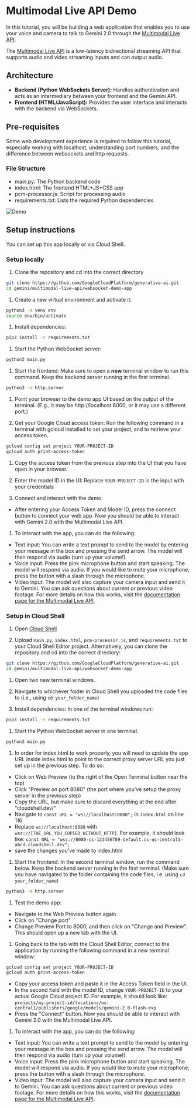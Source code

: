 # Multimodal Live API Demo

In this tutorial, you will be building a web application that enables you to use your voice and camera to talk to Gemini 2.0 through the [Multimodal Live API](https://cloud.google.com/vertex-ai/generative-ai/docs/model-reference/multimodal-live).

The [Multimodal Live API](https://cloud.google.com/vertex-ai/generative-ai/docs/model-reference/multimodal-live) is a low-latency bidirectional streaming API that supports audio and video streaming inputs and can output audio.

## Architecture

- **Backend (Python WebSockets Server):** Handles authentication and acts as an intermediary between your frontend and the Gemini API.
- **Frontend (HTML/JavaScript):** Provides the user interface and interacts with the backend via WebSockets.

## Pre-requisites

Some web development experience is required to follow this tutorial, especially working with localhost, understanding port numbers, and the difference between websockets and http requests.

### File Structure

- main.py: The Python backend code
- index.html: The frontend HTML+JS+CSS app
- pcm-processor.js: Script for processing audio
- requirements.txt: Lists the required Python dependencies

![Demo](https://storage.googleapis.com/cloud-samples-data/generative-ai/image/demo-UI.png)

## Setup instructions

You can set up this app locally or via Cloud Shell.

### Setup locally

1. Clone the repository and cd into the correct directory

```sh
git clone https://github.com/GoogleCloudPlatform/generative-ai.git
cd gemini/multimodal-live-api/websocket-demo-app
```

1. Create a new virtual environment and activate it:

```sh
python3 -m venv env
source env/bin/activate
```

1. Install dependencies:

```sh
pip3 install -r requirements.txt
```

1. Start the Python WebSocket server:

```sh
python3 main.py
```

1. Start the frontend:
   Make sure to open a **new** terminal window to run this command. Keep the backend server running in the first terminal.

```sh
python3 -m http.server
```

1. Point your browser to the demo app UI based on the output of the terminal. (E.g., it may be http://localhost:8000, or it may use a different port.)

1. Get your Google Cloud access token:
   Run the following command in a terminal with gcloud installed to set your project, and to retrieve your access token.

```sh
gcloud config set project YOUR-PROJECT-ID
gcloud auth print-access-token
```

1. Copy the access token from the previous step into the UI that you have open in your browser.

1. Enter the model ID in the UI:
   Replace `YOUR-PROJECT-ID` in the input with your credentials

1. Connect and interact with the demo:

- After entering your Access Token and Model ID, press the connect button to connect your web app. Now you should be able to interact with Gemini 2.0 with the Multimodal Live API.

1. To interact with the app, you can do the following:

- Text input: You can write a text prompt to send to the model by entering your message in the box and pressing the send arrow. The model will then respond via audio (turn up your volume!).
- Voice input: Press the pink microphone button and start speaking. The model will respond via audio. If you would like to mute your microphone, press the button with a slash through the microphone.
- Video input: The model will also capture your camera input and send it to Gemini. You can ask questions about current or previous video footage. For more details on how this works, visit the [documentation page for the Multimodal Live API](https://cloud.google.com/vertex-ai/generative-ai/docs/model-reference/multimodal-live).

### Setup in Cloud Shell

1. Open [Cloud Shell](https://cloud.google.com/shell/docs/editor-overview)

1. Upload `main.py`, `index.html`, `pcm-processor.js`, and `requirements.txt` to your Cloud Shell Editor project. Alternatively, you can clone the repository and cd into the correct directory:

```sh
git clone https://github.com/GoogleCloudPlatform/generative-ai.git
cd gemini/multimodal-live-api/websocket-demo-app
```

1. Open two new terminal windows.
1. Navigate to whichever folder in Cloud Shell you uploaded the code files to (i.e., using `cd your_folder_name`)

1. Install dependencies: In one of the terminal windows run:

```sh
pip3 install -r requirements.txt
```

1. Start the Python WebSocket server in one terminal.

```sh
python3 main.py
```

1. In order for index.html to work properly, you will need to update the app URL inside index.html to point to the correct proxy server URL you just set up in the previous step. To do so:

- Click on Web Preview (to the right of the Open Terminal button near the top)
- Click "Preview on port 8080" (the port where you've setup the proxy server in the previous step)
- Copy the URL, but make sure to discard everything at the end after "cloudshell.dev/"
- Navigate to `const URL = "ws://localhost:8080";` in `index.html` on line 116
- Replace `ws://localhost:8080` with `wss://[THE_URL_YOU_COPIED_WITHOUT_HTTP]`. For example, it should look like: `const URL = "wss://8080-cs-123456789-default.cs-us-central1-abcd.cloudshell.dev";`
- save the changes you've made to index.html

1. Start the frontend:
   In the second terminal window, run the command below. Keep the backend server running in the first terminal.
   (Make sure you have navigated to the folder containing the code files, i.e. using `cd your_folder_name`)

```sh
python3 -m http.server
```

1. Test the demo app:

- Navigate to the Web Preview button again
- Click on "Change port"
- Change Preview Port to 8000, and then click on "Change and Preview". This should open up a new tab with the UI.

1. Going back to the tab with the Cloud Shell Editor, connect to the application by running the following command in a new terminal window:

```sh
gcloud config set project YOUR-PROJECT-ID
gcloud auth print-access-token
```

- Copy your access token and paste it in the Access Token field in the UI.
- In the second field with the model ID, change `YOUR-PROJECT-ID` to your actual Google Cloud project ID.
  For example, it should look like: `projects/my-project-id/locations/us-central1/publishers/google/models/gemini-2.0-flash-exp`
- Press the "Connect" button. Now you should be able to interact with Gemini 2.0 with the Multimodal Live API.

1. To interact with the app, you can do the following:

- Text input: You can write a text prompt to send to the model by entering your message in the box and pressing the send arrow. The model will then respond via audio (turn up your volume!).
- Voice input: Press the pink microphone button and start speaking. The model will respond via audio. If you would like to mute your microphone, press the button with a slash through the microphone.
- Video input: The model will also capture your camera input and send it to Gemini. You can ask questions about current or previous video footage. For more details on how this works, visit the [documentation page for the Multimodal Live API](https://cloud.google.com/vertex-ai/generative-ai/docs/model-reference/multimodal-live).
